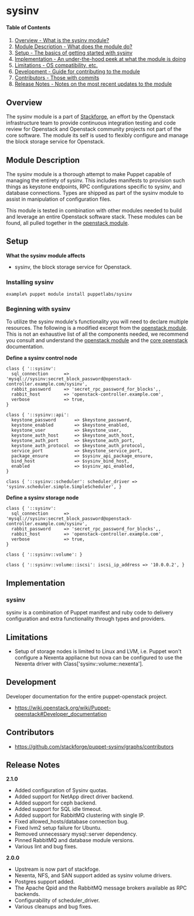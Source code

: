 sysinv
=======

#### Table of Contents

1. [Overview - What is the sysinv module?](#overview)
2. [Module Description - What does the module do?](#module-description)
3. [Setup - The basics of getting started with sysinv](#setup)
4. [Implementation - An under-the-hood peek at what the module is doing](#implementation)
5. [Limitations - OS compatibility, etc.](#limitations)
6. [Development - Guide for contributing to the module](#development)
7. [Contributors - Those with commits](#contributors)
8. [Release Notes - Notes on the most recent updates to the module](#release-notes)

Overview
--------

The sysinv module is a part of [Stackforge](https://github.com/stackfoge), an effort by the Openstack infrastructure team to provide continuous integration testing and code review for Openstack and Openstack community projects not part of the core software.  The module its self is used to flexibly configure and manage the block storage service for Openstack.

Module Description
------------------

The sysinv module is a thorough attempt to make Puppet capable of managing the entirety of sysinv.  This includes manifests to provision such things as keystone endpoints, RPC configurations specific to sysinv, and database connections.  Types are shipped as part of the sysinv module to assist in manipulation of configuration files.

This module is tested in combination with other modules needed to build and leverage an entire Openstack software stack.  These modules can be found, all pulled together in the [openstack module](https://github.com/stackfoge/puppet-openstack).

Setup
-----

**What the sysinv module affects**

* sysinv, the block storage service for Openstack.

### Installing sysinv

    example% puppet module install puppetlabs/sysinv

### Beginning with sysinv

To utilize the sysinv module's functionality you will need to declare multiple resources.  The following is a modified excerpt from the [openstack module](https://github.com/stackfoge/puppet-openstack).  This is not an exhaustive list of all the components needed, we recommend you consult and understand the [openstack module](https://github.com/stackforge/puppet-openstack) and the [core openstack](http://docs.openstack.org) documentation.

**Define a sysinv control node**

```puppet
class { '::sysinv':
  sql_connection      => 'mysql://sysinv:secret_block_password@openstack-controller.example.com/sysinv',
  rabbit_password     => 'secret_rpc_password_for_blocks',,
  rabbit_host         => 'openstack-controller.example.com',
  verbose             => true,
}

class { '::sysinv::api':
  keystone_password       => $keystone_password,
  keystone_enabled        => $keystone_enabled,
  keystone_user           => $keystone_user,
  keystone_auth_host      => $keystone_auth_host,
  keystone_auth_port      => $keystone_auth_port,
  keystone_auth_protocol  => $keystone_auth_protocol,
  service_port            => $keystone_service_port,
  package_ensure          => $sysinv_api_package_ensure,
  bind_host               => $sysinv_bind_host,
  enabled                 => $sysinv_api_enabled,
}

class { '::sysinv::scheduler': scheduler_driver => 'sysinv.scheduler.simple.SimpleScheduler', }
```

**Define a sysinv storage node**

```puppet
class { '::sysinv':
  sql_connection      => 'mysql://sysinv:secret_block_password@openstack-controller.example.com/sysinv',
  rabbit_password     => 'secret_rpc_password_for_blocks',,
  rabbit_host         => 'openstack-controller.example.com',
  verbose             => true,
}

class { '::sysinv::volume': }

class { '::sysinv::volume::iscsi': iscsi_ip_address => '10.0.0.2', }
```

Implementation
--------------

### sysinv

sysinv is a combination of Puppet manifest and ruby code to delivery configuration and extra functionality through types and providers.

Limitations
------------

* Setup of storage nodes is limited to Linux and LVM, i.e. Puppet won't configure a Nexenta appliacne but nova can be configured to use the Nexenta driver with Class['sysinv::volume::nexenta'].

Development
-----------

Developer documentation for the entire puppet-openstack project.

* https://wiki.openstack.org/wiki/Puppet-openstack#Developer_documentation

Contributors
------------

* https://github.com/stackforge/puppet-sysinv/graphs/contributors

Release Notes
-------------

**2.1.0**

* Added configuration of Sysinv quotas.
* Added support for NetApp direct driver backend.
* Added support for ceph backend.
* Added support for SQL idle timeout.
* Added support for RabbitMQ clustering with single IP.
* Fixed allowed_hosts/database connection bug.
* Fixed lvm2 setup failure for Ubuntu.
* Removed unnecessary mysql::server dependency.
* Pinned RabbitMQ and database module versions.
* Various lint and bug fixes.

**2.0.0**

* Upstream is now part of stackfoge.
* Nexenta, NFS, and SAN support added as sysinv volume drivers.
* Postgres support added.
* The Apache Qpid and the RabbitMQ message brokers available as RPC backends.
* Configurability of scheduler_driver.
* Various cleanups and bug fixes.
